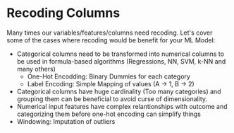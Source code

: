 # Recoding Columns
Many times our variables/features/columns need recoding. Let's cover some of the cases where recoding would be benefit for your ML Model:
* Categorical columns need to be transformed into numerical columns to be used in formula-based algorithms (Regressions, NN, SVM, k-NN and many others)
  - One-Hot Encodding: Binary Dummies for each category
  - Label Encoding: Simple Mapping of values (A -> 1, B -> 2)
* Categorical columns have huge cardinality (Too many categories) and grouping them can be beneficial to avoid curse of dimensionality.
* Numerical input features have complex relantionships with outcome and categorizing them before one-hot encoding can simplify things
* Windowing: Imputation of outliers
